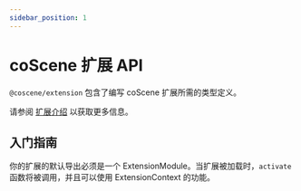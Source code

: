 ```yaml
---
sidebar_position: 1
---
```


# coScene 扩展 API

`@coscene/extension` 包含了编写 coScene 扩展所需的类型定义。

请参阅 [扩展介绍](../introduction) 以获取更多信息。

## 入门指南

你的扩展的默认导出必须是一个 ExtensionModule。当扩展被加载时，`activate` 函数将被调用，并且可以使用 ExtensionContext 的功能。
